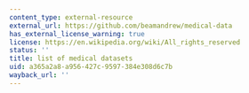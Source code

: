 ```yaml
---
content_type: external-resource
external_url: https://github.com/beamandrew/medical-data
has_external_license_warning: true
license: https://en.wikipedia.org/wiki/All_rights_reserved
status: ''
title: list of medical datasets
uid: a365a2a8-a956-427c-9597-384e308d6c7b
wayback_url: ''
---
```

